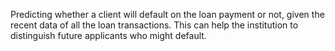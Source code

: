 Predicting whether a client will default on the loan payment or not, given the recent data of all the loan transactions. This can help the institution to distinguish future applicants who might default. 
